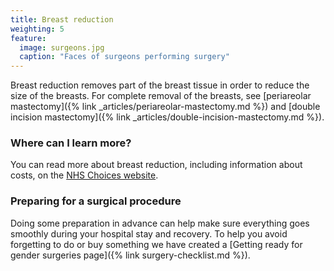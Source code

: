 ```yaml
---
title: Breast reduction
weighting: 5
feature:
  image: surgeons.jpg
  caption: "Faces of surgeons performing surgery"
---
```


Breast reduction removes part of the breast tissue in order to reduce the size of the breasts. For complete removal of the breasts, see [periareolar mastectomy]({% link _articles/periareolar-mastectomy.md %}) and [double incision mastectomy]({% link _articles/double-incision-mastectomy.md %}).

### Where can I learn more?

You can read more about breast reduction, including information about costs, on the [NHS Choices website](https://www.nhs.uk/conditions/cosmetic-procedures/breast-reduction-female/).

### Preparing for a surgical procedure

Doing some preparation in advance can help make sure everything goes smoothly during your hospital stay and recovery. To help you avoid forgetting to do or buy something we have created a [Getting ready for gender surgeries page]({% link surgery-checklist.md %}).